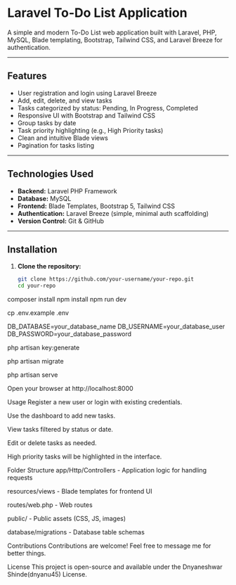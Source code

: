 # Laravel To-Do List Application

A simple and modern To-Do List web application built with Laravel, PHP, MySQL, Blade templating, Bootstrap, Tailwind CSS, and Laravel Breeze for authentication.

---

## Features

- User registration and login using Laravel Breeze
- Add, edit, delete, and view tasks
- Tasks categorized by status: Pending, In Progress, Completed
- Responsive UI with Bootstrap and Tailwind CSS
- Group tasks by date
- Task priority highlighting (e.g., High Priority tasks)
- Clean and intuitive Blade views
- Pagination for tasks listing

---

## Technologies Used

- **Backend:** Laravel PHP Framework
- **Database:** MySQL
- **Frontend:** Blade Templates, Bootstrap 5, Tailwind CSS
- **Authentication:** Laravel Breeze (simple, minimal auth scaffolding)
- **Version Control:** Git & GitHub

---

## Installation

1. **Clone the repository:**

   ```bash
   git clone https://github.com/your-username/your-repo.git
   cd your-repo


composer install
npm install
npm run dev


cp .env.example .env


DB_DATABASE=your_database_name
DB_USERNAME=your_database_user
DB_PASSWORD=your_database_password


php artisan key:generate


php artisan migrate

php artisan serve

Open your browser at http://localhost:8000


Usage
Register a new user or login with existing credentials.

Use the dashboard to add new tasks.

View tasks filtered by status or date.

Edit or delete tasks as needed.

High priority tasks will be highlighted in the interface.


Folder Structure
app/Http/Controllers - Application logic for handling requests

resources/views - Blade templates for frontend UI

routes/web.php - Web routes

public/ - Public assets (CSS, JS, images)

database/migrations - Database table schemas


Contributions
Contributions are welcome! Feel free to message me for better things.

License
This project is open-source and available under the Dnyaneshwar Shinde(dnyanu45) License.
